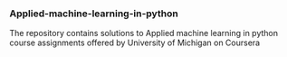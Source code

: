 ### Applied-machine-learning-in-python

The repository contains solutions to Applied machine learning in python course assignments offered by University of Michigan on Coursera
